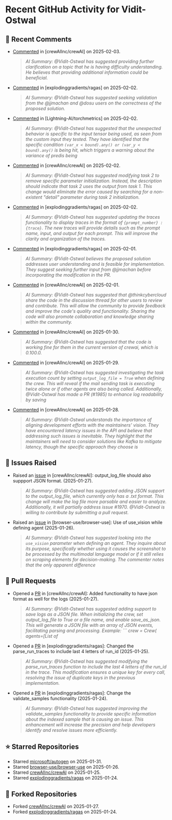 # Recent GitHub Activity for Vidit-Ostwal

## 💬 Recent Comments
- [Commented](https://github.com/crewAIInc/crewAI/issues/2025#issuecomment-2631615412) in [crewAIInc/crewAI] on 2025-02-03.
  > *AI Summary: @Vidit-Ostwal has suggested providing further clarification on a topic that he is having difficulty understanding. He believes that providing additional information could be beneficial.*
- [Commented](https://github.com/explodinggradients/ragas/issues/1868#issuecomment-2629482947) in [explodinggradients/ragas] on 2025-02-02.
  > *AI Summary: @Vidit-Ostwal has suggested seeking validation from the @jjmachan and @dosu users on the correctness of the proposed solution.*
- [Commented](https://github.com/Lightning-AI/torchmetrics/issues/2920#issuecomment-2629456251) in [Lightning-AI/torchmetrics] on 2025-02-02.
  > *AI Summary: @Vidit-Ostwal has suggested that the unexpected behavior is specific to the input tensor being used, as seen from the custom input they tested. They have identified that the specific condition `(var_x < bound).any() or (var_y < bound).any()` is being hit, which triggers a warning about the variance of predis being*
- [Commented](https://github.com/crewAIInc/crewAI/issues/1977#issuecomment-2629395843) in [crewAIInc/crewAI] on 2025-02-02.
  > *AI Summary: @Vidit-Ostwal has suggested modifying task 2 to remove specific parameter initialization. Instead, the description should indicate that task 2 uses the output from task 1. This change would eliminate the error caused by searching for a non-existent "detail" parameter during task 2 initialization.*
- [Commented](https://github.com/explodinggradients/ragas/pull/1880#issuecomment-2629385607) in [explodinggradients/ragas] on 2025-02-02.
  > *AI Summary: @Vidit-Ostwal has suggested updating the traces functionality to display traces in the format of `{prompt_number} : {trace}`. The new traces will provide details such as the prompt name, input, and output for each prompt. This will improve the clarity and organization of the traces.*
- [Commented](https://github.com/explodinggradients/ragas/issues/1871#issuecomment-2628965465) in [explodinggradients/ragas] on 2025-02-01.
  > *AI Summary: @Vidit-Ostwal believes the proposed solution addresses user understanding and is feasible for implementation. They suggest seeking further input from @jjmachan before incorporating the modification in the PR.*
- [Commented](https://github.com/crewAIInc/crewAI/issues/2015#issuecomment-2628794304) in [crewAIInc/crewAI] on 2025-02-01.
  > *AI Summary: @Vidit-Ostwal has suggested that @thinkcybercloud share the code in the discussion thread for other users to review and contribute. This will allow the community to provide feedback and improve the code's quality and functionality. Sharing the code will also promote collaboration and knowledge sharing within the community.*
- [Commented](https://github.com/crewAIInc/crewAI/issues/2005#issuecomment-2624920068) in [crewAIInc/crewAI] on 2025-01-30.
  > *AI Summary: @Vidit-Ostwal has suggested that the code is working fine for them in the current version of crewai, which is 0.100.0.*
- [Commented](https://github.com/crewAIInc/crewAI/issues/1978#issuecomment-2621726512) in [crewAIInc/crewAI] on 2025-01-29.
  > *AI Summary: @Vidit-Ostwal has suggested investigating the task execution count by setting `output_log_file = True` when defining the crew. This will reveal if the mail sending task is executing twice alone or if other agents are also being called. Additionally, @Vidit-Ostwal has made a PR (#1985) to enhance log readability by saving*
- [Commented](https://github.com/crewAIInc/crewAI/issues/1989#issuecomment-2619935488) in [crewAIInc/crewAI] on 2025-01-28.
  > *AI Summary: @Vidit-Ostwal understands the importance of aligning development efforts with the maintainers' vision. They have encountered latency issues in the API and believe that addressing such issues is inevitable. They highlight that the maintainers will need to consider solutions like Kafka to mitigate latency, though the specific approach they choose is*

## 🐛 Issues Raised
- Raised an [issue](https://github.com/crewAIInc/crewAI/issues/1984) in [crewAIInc/crewAI]: output_log_file should also suppport JSON format. (2025-01-27).
  > *AI Summary: @Vidit-Ostwal has suggested adding JSON support to the output_log_file, which currently only has a .txt format. This change will make the log file more parsable and easier to analyze. Additionally, it will partially address issue #1970. @Vidit-Ostwal is willing to contribute by submitting a pull request.*
- Raised an [issue](https://github.com/browser-use/browser-use/issues/407) in [browser-use/browser-use]: Use of use_vision while defining agent (2025-01-26).
  > *AI Summary: @Vidit-Ostwal has suggested looking into the `use_vision` parameter when defining an agent. They inquire about its purpose, specifically whether using it causes the screenshot to be processed by the multimodal language model or if it still relies on scraping elements for decision-making. The commenter notes that the only apparent difference*

## 🚀 Pull Requests
- Opened a [PR](https://github.com/crewAIInc/crewAI/pull/1985) in [crewAIInc/crewAI]: Added functionality to have json format as well for the logs (2025-01-27).
  > *AI Summary: @Vidit-Ostwal has suggested adding support to save logs as a JSON file. When initializing the crew, set output_log_file to True or a file name, and enable save_as_json. This will generate a JSON file with an array of JSON events, facilitating parsing and processing. Example: ``` crew = Crew( agents=[List of*
- Opened a [PR](https://github.com/explodinggradients/ragas/pull/1880) in [explodinggradients/ragas]: Changed the parse_run_traces to include last 4 letters of run_id (2025-01-25).
  > *AI Summary: @Vidit-Ostwal has suggested modifying the parse_run_traces function to include the last 4 letters of the run_id in the trace. This modification ensures a unique key for every call, resolving the issue of duplicate keys in the previous implementation.*
- Opened a [PR](https://github.com/explodinggradients/ragas/pull/1879) in [explodinggradients/ragas]: Change the validate_samples functionality (2025-01-24).
  > *AI Summary: @Vidit-Ostwal has suggested improving the validate_samples functionality to provide specific information about the indexed sample that is causing an issue. This enhancement will increase the precision and help developers identify and resolve issues more efficiently.*

## ⭐ Starred Repositories
- Starred [microsoft/autogen](https://github.com/microsoft/autogen) on 2025-01-31.
- Starred [browser-use/browser-use](https://github.com/browser-use/browser-use) on 2025-01-26.
- Starred [crewAIInc/crewAI](https://github.com/crewAIInc/crewAI) on 2025-01-25.
- Starred [explodinggradients/ragas](https://github.com/explodinggradients/ragas) on 2025-01-24.

## 🍴 Forked Repositories
- Forked [crewAIInc/crewAI](https://github.com/Vidit-Ostwal/crewAI) on 2025-01-27.
- Forked [explodinggradients/ragas](https://github.com/Vidit-Ostwal/ragas) on 2025-01-24.
